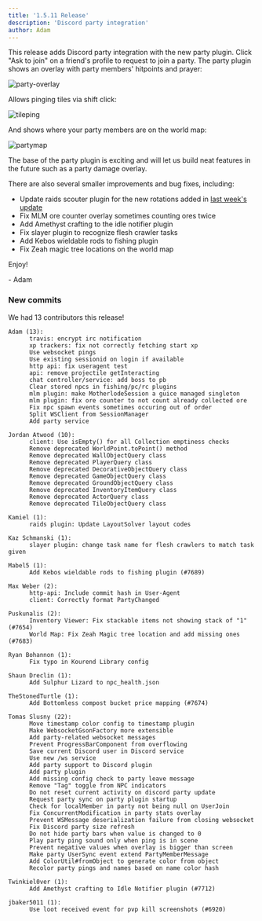 ```yaml
---
title: '1.5.11 Release'
description: 'Discord party integration'
author: Adam
---
```


This release adds Discord party integration with the new party plugin. Click
"Ask to join" on a friend's profile to request to join a party. The party plugin
shows an overlay with party members' hitpoints and prayer:

![party-overlay](/img/blog/1.5.11-Release/party-overlay.png)

Allows pinging tiles via shift click:

![tileping](/img/blog/1.5.11-Release/ping.gif)

And shows where your party members are on the world map:

![partymap](/img/blog/1.5.11-Release/tilemap.png)

The base of the party plugin is exciting and will let us build neat features in
the future such as a party damage overlay.

There are also several smaller improvements and bug fixes, including:

- Update raids scouter plugin for the new rotations added in
  [last week's update](http://services.runescape.com/m=news/chambers-of-xeric-kebos-and-collection-log-changes?oldschool=1)
- Fix MLM ore counter overlay sometimes counting ores twice
- Add Amethyst crafting to the idle notifier plugin
- Fix slayer plugin to recognize flesh crawler tasks
- Add Kebos wieldable rods to fishing plugin
- Fix Zeah magic tree locations on the world map

Enjoy!

\- Adam

### New commits

We had 13 contributors this release!

```
Adam (13):
      travis: encrypt irc notification
      xp trackers: fix not correctly fetching start xp
      Use websocket pings
      Use existing sessionid on login if available
      http api: fix useragent test
      api: remove projectile getInteracting
      chat controller/service: add boss to pb
      Clear stored npcs in fishing/pc/rc plugins
      mlm plugin: make MotherlodeSession a guice managed singleton
      mlm plugin: fix ore counter to not count already collected ore
      Fix npc spawn events sometimes occuring out of order
      Split WSClient from SessionManager
      Add party service

Jordan Atwood (10):
      client: Use isEmpty() for all Collection emptiness checks
      Remove deprecated WorldPoint.toPoint() method
      Remove deprecated WallObjectQuery class
      Remove deprecated PlayerQuery class
      Remove deprecated DecorativeObjectQuery class
      Remove deprecated GameObjectQuery class
      Remove deprecated GroundObjectQuery class
      Remove deprecated InventoryItemQuery class
      Remove deprecated ActorQuery class
      Remove deprecated TileObjectQuery class

Kamiel (1):
      raids plugin: Update LayoutSolver layout codes

Kaz Schmanski (1):
      slayer plugin: change task name for flesh crawlers to match task given

Mabel5 (1):
      Add Kebos wieldable rods to fishing plugin (#7689)

Max Weber (2):
      http-api: Include commit hash in User-Agent
      client: Correctly format PartyChanged

Puskunalis (2):
      Inventory Viewer: Fix stackable items not showing stack of "1" (#7654)
      World Map: Fix Zeah Magic tree location and add missing ones (#7683)

Ryan Bohannon (1):
      Fix typo in Kourend Library config

Shaun Dreclin (1):
      Add Sulphur Lizard to npc_health.json

TheStonedTurtle (1):
      Add Bottomless compost bucket price mapping (#7674)

Tomas Slusny (22):
      Move timestamp color config to timestamp plugin
      Make WebsocketGsonFactory more extensible
      Add party-related websocket messages
      Prevent ProgressBarComponent from overflowing
      Save current Discord user in Discord service
      Use new /ws service
      Add party support to Discord plugin
      Add party plugin
      Add missing config check to party leave message
      Remove "Tag" toggle from NPC indicators
      Do not reset current activity on discord party update
      Request party sync on party plugin startup
      Check for localMember in party not being null on UserJoin
      Fix ConcurrentModification in party stats overlay
      Prevent WSMessage deserialization failure from closing websocket
      Fix Discord party size refresh
      Do not hide party bars when value is changed to 0
      Play party ping sound only when ping is in scene
      Prevent negative values when overlay is bigger than screen
      Make party UserSync event extend PartyMemberMessage
      Add ColorUtil#fromObject to generate color from object
      Recolor party pings and names based on name color hash

Twinkiel0ver (1):
      Add Amethyst crafting to Idle Notifier plugin (#7712)

jbaker5011 (1):
      Use loot received event for pvp kill screenshots (#6920)
```
